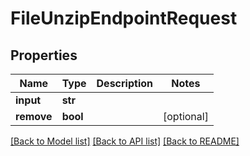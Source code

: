 # FileUnzipEndpointRequest


## Properties

Name | Type | Description | Notes
------------ | ------------- | ------------- | -------------
**input** | **str** |  | 
**remove** | **bool** |  | [optional] 

[[Back to Model list]](../#documentation-for-models) [[Back to API list]](../#documentation-for-api-endpoints) [[Back to README]](../)


